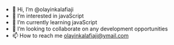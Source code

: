 - 👋 Hi, I’m @olayinkalafiaji
- 👀 I’m interested in javaScript
- 🌱 I’m currently learning javaScript
- 💞️ I’m looking to collaborate on any development opportunities
- 📫 How to reach me olayinkalafiaji@ymail.com

<!---
olayinkalafiaji/olayinkalafiaji is a ✨ special ✨ repository because its `README.md` (this file) appears on your GitHub profile.
You can click the Preview link to take a look at your changes.
--->
